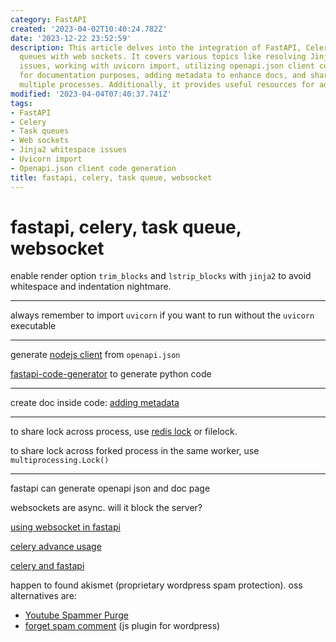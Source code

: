 ```yaml
---
category: FastAPI
created: '2023-04-02T10:40:24.782Z'
date: '2023-12-22 23:52:59'
description: This article delves into the integration of FastAPI, Celery, and task
  queues with web sockets. It covers various topics like resolving Jinja2 whitespace
  issues, working with uvicorn import, utilizing openapi.json client code generation
  for documentation purposes, adding metadata to enhance docs, and sharing locks across
  multiple processes. Additionally, it provides useful resources for advanced usage.
modified: '2023-04-04T07:40:37.741Z'
tags:
- FastAPI
- Celery
- Task queues
- Web sockets
- Jinja2 whitespace issues
- Uvicorn import
- Openapi.json client code generation
title: fastapi, celery, task queue, websocket
---
```


# fastapi, celery, task queue, websocket

enable render option `trim_blocks` and `lstrip_blocks` with `jinja2` to avoid whitespace and indentation nightmare.

----

always remember to import `uvicorn` if you want to run without the `uvicorn` executable

----

generate [nodejs client](https://fastapi.tiangolo.com/advanced/generate-clients/) from `openapi.json`

[fastapi-code-generator](https://pypi.org/project/fastapi-code-generator/) to generate python code

----

create doc inside code: [adding metadata](https://fastapi.tiangolo.com/tutorial/metadata/)

----

to share lock across process, use [redis lock](https://pypi.org/project/python-redis-lock/) or filelock.

to share lock across forked process in the same worker, use `multiprocessing.Lock()`

----

fastapi can generate openapi json and doc page

websockets are async. will it block the server?

[using websocket in fastapi](https://fastapi.tiangolo.com/zh/advanced/websockets/)

[celery advance usage](https://medium.com/pythonistas/a-complete-guide-to-production-ready-celery-configuration-5777780b3166#:~:text=The%20task%20can%20catch%20this%20to%20clean%20up,try%3A%20return%20do_work%20%28%29%20except%20SoftTimeLimitExceeded%3A%20cleanup_in_a_hurry%20%28%29)

[celery and fastapi](https://derlin.github.io/introduction-to-fastapi-and-celery/03-celery/#:~:text=Celery%20doesn%27t%20provide%20an%20obvious%20way%20to%20limit,is%20already%20running%2C%20he%20should%20get%20an%20error.)

happen to found akismet (proprietary wordpress spam protection). oss alternatives are:

- [Youtube Spammer Purge](https://github.com/ThioJoe/YT-Spammer-Purge)
- [forget spam comment](https://github.com/thegulshankumar/forget-spam-comment/) (js plugin for wordpress)
